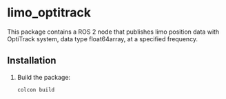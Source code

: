 # limo_optitrack

This package contains a ROS 2 node that publishes limo position data with OptiTrack system, data type float64array, at a specified frequency.

## Installation

1. Build the package:

   ```bash
   colcon build

